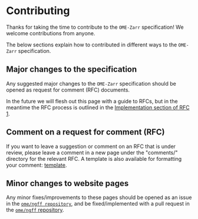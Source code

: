 # Contributing

Thanks for taking the time to contribute to the `OME-Zarr` specification!
We welcome contributions from anyone.

The below sections explain how to contributed in different ways to the
`OME-Zarr` specification.

## Major changes to the specification

Any suggested major changes to the `OME-Zarr` specification should be opened as
request for comment (RFC) documents.

In the future we will flesh out this page with a guide to RFCs, but in the
meantime the RFC process is outlined in the
[Implementation section of RFC 1](../rfc/1/index.md#implementation).

## Comment on a request for comment (RFC)

If you want to leave a suggestion or comment on an RFC that is under review,
please leave a comment in a new page under the "comments/" directory for the
relevant RFC. A template is also available for formatting your comment:
[template](../rfc/1/templates/review_template).

## Minor changes to website pages

Any minor fixes/improvements to these pages should be opened as an issue in the
[`ome/ngff repository`](https://github.com/ome/ngff), and be fixed/implemented
with a pull request in the [`ome/ngff` repository](https://github.com/ome/ngff).

